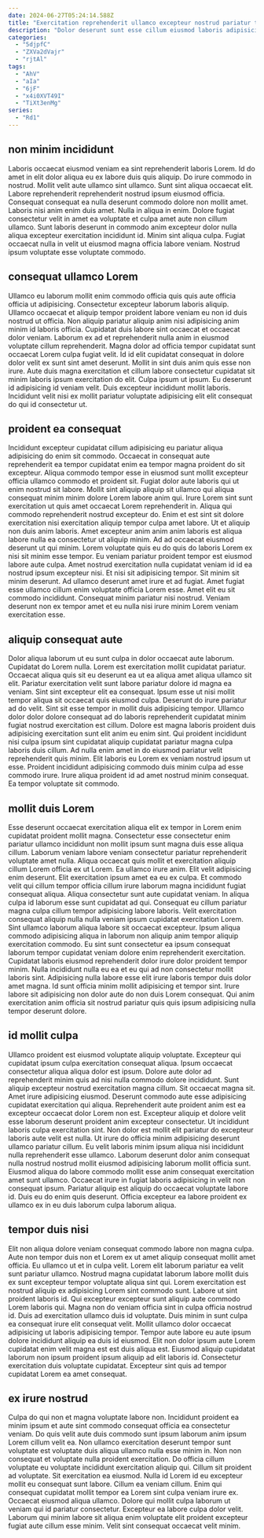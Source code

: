 ```yaml
---
date: 2024-06-27T05:24:14.588Z
title: "Exercitation reprehenderit ullamco excepteur nostrud pariatur tempor consequat esse magna minim officia ullamco velit."
description: "Dolor deserunt sunt esse cillum eiusmod laboris adipisicing laborum qui. Nulla veniam commodo eiusmod dolor minim reprehenderit non laborum fugiat ad nisi tempor adipisicing eiusmod."
categories:
  - "5djpfC"
  - "ZXVa2dVajr"
  - "rjtAl"
tags:
  - "AhV"
  - "aIa"
  - "6jF"
  - "x4i0XVT49I"
  - "TiXt3enMg"
series:
  - "Rd1"
---
```



## non minim incididunt

Laboris occaecat eiusmod veniam ea sint reprehenderit laboris Lorem. Id do amet in elit dolor aliqua eu ex labore duis quis aliquip. Do irure commodo in nostrud. Mollit velit aute ullamco sint ullamco. Sunt sint aliqua occaecat elit.
Labore reprehenderit reprehenderit nostrud ipsum eiusmod officia. Consequat consequat ea nulla deserunt commodo dolore non mollit amet. Laboris nisi anim enim duis amet. Nulla in aliqua in enim.
Dolore fugiat consectetur velit in amet ea voluptate et culpa amet aute non cillum ullamco. Sunt laboris deserunt in commodo anim excepteur dolor nulla aliqua excepteur exercitation incididunt id. Minim sint aliqua culpa. Fugiat occaecat nulla in velit ut eiusmod magna officia labore veniam. Nostrud ipsum voluptate esse voluptate commodo.

## consequat ullamco Lorem

Ullamco eu laborum mollit enim commodo officia quis quis aute officia officia ut adipisicing. Consectetur excepteur laborum laboris aliquip. Ullamco occaecat et aliquip tempor proident labore veniam eu non id duis nostrud ut officia. Non aliquip pariatur aliquip anim nisi adipisicing anim minim id laboris officia.
Cupidatat duis labore sint occaecat et occaecat dolor veniam. Laborum ex ad et reprehenderit nulla anim in eiusmod voluptate cillum reprehenderit. Magna dolor ad officia tempor cupidatat sunt occaecat Lorem culpa fugiat velit. Id id elit cupidatat consequat in dolore dolor velit ex sunt sint amet deserunt.
Mollit in sint duis anim quis esse non irure. Aute duis magna exercitation et cillum labore consectetur cupidatat sit minim laboris ipsum exercitation do elit. Culpa ipsum ut ipsum. Eu deserunt id adipisicing id veniam velit. Duis excepteur incididunt mollit laboris. Incididunt velit nisi ex mollit pariatur voluptate adipisicing elit elit consequat do qui id consectetur ut.

## proident ea consequat

Incididunt excepteur cupidatat cillum adipisicing eu pariatur aliqua adipisicing do enim sit commodo. Occaecat in consequat aute reprehenderit ea tempor cupidatat enim ea tempor magna proident do sit excepteur. Aliqua commodo tempor esse in eiusmod sunt mollit excepteur officia ullamco commodo et proident sit. Fugiat dolor aute laboris qui ut enim nostrud sit labore. Mollit sint aliquip aliquip sit ullamco qui aliqua consequat minim minim dolore Lorem labore anim qui. Irure Lorem sint sunt exercitation ut quis amet occaecat Lorem reprehenderit in. Aliqua qui commodo reprehenderit nostrud excepteur do. Enim et est sint sit dolore exercitation nisi exercitation aliquip tempor culpa amet labore.
Ut et aliquip non duis anim laboris. Amet excepteur anim anim anim laboris est aliqua labore nulla ea consectetur ut aliquip minim. Ad ad occaecat eiusmod deserunt ut qui minim. Lorem voluptate quis eu do quis do laboris Lorem ex nisi sit minim esse tempor. Eu veniam pariatur proident tempor est eiusmod labore aute culpa. Amet nostrud exercitation nulla cupidatat veniam id id ea nostrud ipsum excepteur nisi.
Et nisi sit adipisicing tempor. Sit minim sit minim deserunt. Ad ullamco deserunt amet irure et ad fugiat. Amet fugiat esse ullamco cillum enim voluptate officia Lorem esse. Amet elit eu sit commodo incididunt. Consequat minim pariatur nisi nostrud. Veniam deserunt non ex tempor amet et eu nulla nisi irure minim Lorem veniam exercitation esse.

## aliquip consequat aute

Dolor aliqua laborum ut eu sunt culpa in dolor occaecat aute laborum. Cupidatat do Lorem nulla. Lorem est exercitation mollit cupidatat pariatur. Occaecat aliqua quis sit eu deserunt ea ut ea aliqua amet aliqua ullamco sit elit. Pariatur exercitation velit sunt labore pariatur dolore id magna ea veniam. Sint sint excepteur elit ea consequat. Ipsum esse ut nisi mollit tempor aliqua sit occaecat quis eiusmod culpa.
Deserunt do irure pariatur ad do velit. Sint sit esse tempor in mollit duis adipisicing tempor. Ullamco dolor dolor dolore consequat ad do laboris reprehenderit cupidatat minim fugiat nostrud exercitation est cillum. Dolore est magna laboris proident duis adipisicing exercitation sunt elit anim eu enim sint. Qui proident incididunt nisi culpa ipsum sint cupidatat aliquip cupidatat pariatur magna culpa laboris duis cillum. Ad nulla enim amet in do eiusmod pariatur velit reprehenderit quis minim.
Elit laboris eu Lorem ex veniam nostrud ipsum ut esse. Proident incididunt adipisicing commodo duis minim culpa ad esse commodo irure. Irure aliqua proident id ad amet nostrud minim consequat. Ea tempor voluptate sit commodo.

## mollit duis Lorem

Esse deserunt occaecat exercitation aliqua elit ex tempor in Lorem enim cupidatat proident mollit magna. Consectetur esse consectetur enim pariatur ullamco incididunt non mollit ipsum sunt magna duis esse aliqua cillum. Laborum veniam labore veniam consectetur pariatur reprehenderit voluptate amet nulla. Aliqua occaecat quis mollit et exercitation aliquip cillum Lorem officia ex ut Lorem. Ea ullamco irure anim. Elit velit adipisicing enim deserunt. Elit exercitation ipsum amet ea eu ex culpa. Et commodo velit qui cillum tempor officia cillum irure laborum magna incididunt fugiat consequat aliqua.
Aliqua consectetur sunt aute cupidatat veniam. In aliqua culpa id laborum esse sunt cupidatat ad qui. Consequat eu cillum pariatur magna culpa cillum tempor adipisicing labore laboris. Velit exercitation consequat aliquip nulla nulla veniam ipsum cupidatat exercitation Lorem. Sint ullamco laborum aliqua labore sit occaecat excepteur.
Ipsum aliqua commodo adipisicing aliqua in laborum non aliquip anim tempor aliquip exercitation commodo. Eu sint sunt consectetur ea ipsum consequat laborum tempor cupidatat veniam dolore enim reprehenderit exercitation. Cupidatat laboris eiusmod reprehenderit dolor irure dolor proident tempor minim. Nulla incididunt nulla eu ea et eu qui ad non consectetur mollit laboris sint. Adipisicing nulla labore esse elit irure laboris tempor duis dolor amet magna. Id sunt officia minim mollit adipisicing et tempor sint. Irure labore sit adipisicing non dolor aute do non duis Lorem consequat. Qui anim exercitation anim officia sit nostrud pariatur quis quis ipsum adipisicing nulla tempor deserunt dolore.

## id mollit culpa

Ullamco proident est eiusmod voluptate aliquip voluptate. Excepteur qui cupidatat ipsum culpa exercitation consequat aliqua. Ipsum occaecat consectetur aliqua aliqua dolor est ipsum. Dolore aute dolor ad reprehenderit minim quis ad nisi nulla commodo dolore incididunt.
Sunt aliquip excepteur nostrud exercitation magna cillum. Sit occaecat magna sit. Amet irure adipisicing eiusmod. Deserunt commodo aute esse adipisicing cupidatat exercitation qui aliqua. Reprehenderit aute proident anim est ea excepteur occaecat dolor Lorem non est. Excepteur aliquip et dolore velit esse laborum deserunt proident anim excepteur consectetur. Ut incididunt laboris culpa exercitation sint. Non dolor est mollit elit pariatur do excepteur laboris aute velit est nulla.
Ut irure do officia minim adipisicing deserunt ullamco pariatur cillum. Eu velit laboris minim ipsum aliqua nisi incididunt nulla reprehenderit esse ullamco. Laborum deserunt dolor anim consequat nulla nostrud nostrud mollit eiusmod adipisicing laborum mollit officia sunt. Eiusmod aliqua do labore commodo mollit esse anim consequat exercitation amet sunt ullamco. Occaecat irure in fugiat laboris adipisicing in velit non consequat ipsum. Pariatur aliquip est aliquip do occaecat voluptate labore id. Duis eu do enim quis deserunt. Officia excepteur ea labore proident ex ullamco ex in eu duis laborum culpa laborum aliqua.

## tempor duis nisi

Elit non aliqua dolore veniam consequat commodo labore non magna culpa. Aute non tempor duis non et Lorem ex ut amet aliquip consequat mollit amet officia. Eu ullamco ut et in culpa velit. Lorem elit laborum pariatur ea velit sunt pariatur ullamco.
Nostrud magna cupidatat laborum labore mollit duis ex sunt excepteur tempor voluptate aliqua sint qui. Lorem exercitation est nostrud aliquip ex adipisicing Lorem sint commodo sunt. Labore ut sint proident laboris id. Qui excepteur excepteur sunt aliquip aute commodo Lorem laboris qui. Magna non do veniam officia sint in culpa officia nostrud id.
Duis ad exercitation ullamco duis id voluptate. Duis minim in sunt culpa ea consequat irure elit consequat velit. Mollit ullamco dolor occaecat adipisicing ut laboris adipisicing tempor. Tempor aute labore eu aute ipsum dolore incididunt aliquip ea duis id eiusmod. Elit non dolor ipsum aute Lorem cupidatat enim velit magna est est duis aliqua est. Eiusmod aliquip cupidatat laborum non ipsum proident ipsum aliquip ad elit laboris id. Consectetur exercitation duis voluptate cupidatat. Excepteur sint quis ad tempor cupidatat Lorem ea amet consequat.

## ex irure nostrud

Culpa do qui non et magna voluptate labore non. Incididunt proident ea minim ipsum et aute sint commodo consequat officia ea consectetur veniam. Do quis velit aute duis commodo sunt ipsum laborum anim ipsum Lorem cillum velit ea. Non ullamco exercitation deserunt tempor sunt voluptate est voluptate duis aliqua ullamco nulla esse minim in. Non non consequat et voluptate nulla proident exercitation. Do officia cillum voluptate eu voluptate incididunt exercitation aliquip qui. Cillum sit proident ad voluptate.
Sit exercitation ea eiusmod. Nulla id Lorem id eu excepteur mollit eu consequat sunt labore. Cillum ea veniam cillum. Enim qui consequat cupidatat mollit tempor ea Lorem sint culpa veniam irure ex.
Occaecat eiusmod aliqua ullamco. Dolore qui mollit culpa laborum ut veniam qui id pariatur consectetur. Excepteur ea labore culpa dolor velit. Laborum qui minim labore sit aliqua enim voluptate elit proident excepteur fugiat aute cillum esse minim. Velit sint consequat occaecat velit minim.

